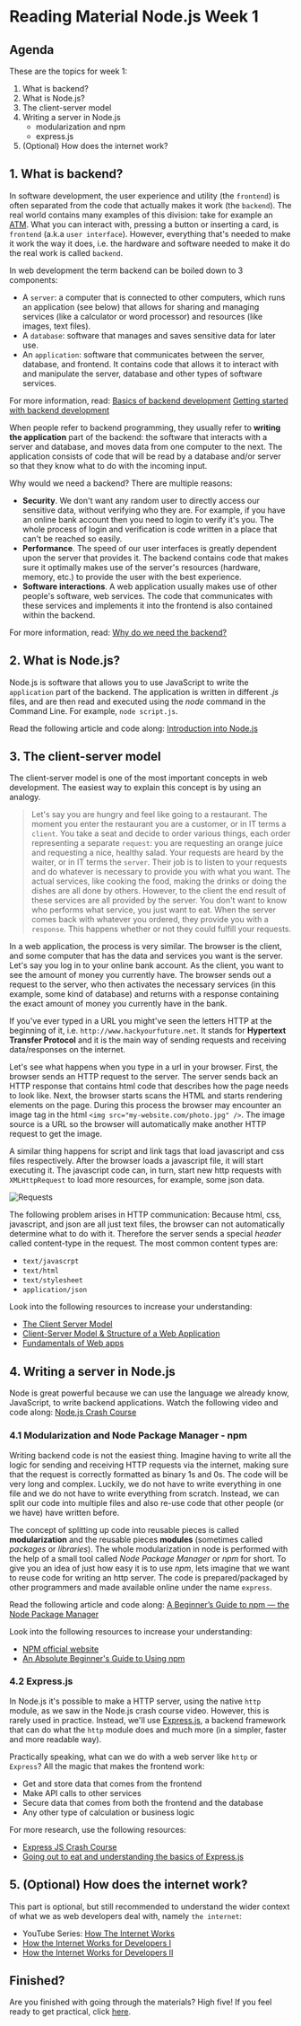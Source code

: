 # Reading Material Node.js Week 1

## Agenda

These are the topics for week 1:

1. What is backend?
2. What is Node.js?
3. The client-server model
4. Writing a server in Node.js
   * modularization and npm
   * express.js  
5. (Optional) How does the internet work?

## 1. What is backend?

In software development, the user experience and utility (the `frontend`) is often separated from the code that actually makes it work (the `backend`). The real world contains many examples of this division: take for example an [ATM](../assets/atm.jpg). What you can interact with,  pressing a button or inserting a card, is `frontend` (a.k.a `user interface`). However, everything that's needed to make it work the way it does, i.e. the hardware and software needed to make it do the real work is called `backend`.

In web development the term backend can be boiled down to 3 components:

- A `server`: a computer that is connected to other computers, which runs an application (see below) that allows for sharing and managing services (like a calculator or word processor) and resources (like images, text files).
- A `database`: software that manages and saves sensitive data for later use.
- An `application`: software that communicates between the server, database, and frontend. It contains code that allows it to interact with and manipulate the server, database and other types of software services.

For more information, read:
[Basics of backend development](https://www.upwork.com/hiring/development/a-beginners-guide-to-back-end-development/)
[Getting started with backend development](https://codeburst.io/getting-started-with-backend-development-bfd8299e22e8)

When people refer to backend programming, they usually refer to **writing the application** part of the backend: the software that interacts with a server and database, and moves data from one computer to the next. The application consists of code that will be read by a database and/or server so that they know what to do with the incoming input.

Why would we need a backend? There are multiple reasons:

- **Security**. We don't want any random user to directly access our sensitive data, without verifying who they are. For example, if you have an online bank account then you need to login to verify it's you. The whole process of login and verification is code written in a place that can't be reached so easily.
- **Performance**. The speed of our user interfaces is greatly dependent upon the server that provides it. The backend contains code that makes sure it optimally makes use of the server's resources (hardware, memory, etc.) to provide the user with the best experience.
- **Software interactions**. A web application usually makes use of other people's software, web services. The code that communicates with these services and implements it into the frontend is also contained within the backend.

For more information, read:
[Why do we need the backend?](https://www.quora.com/Why-do-we-need-a-back-end-in-web-development-Cant-the-front-end-directly-send-requests-to-the-database)

## 2. What is Node.js?

Node.js is software that allows you to use JavaScript to write the `application` part of the backend. The application is written in different _.js_ files, and are then read and executed using the _node_ command in the Command Line. For example, `node script.js`.

Read the following article and code along: [Introduction into Node.js](https://codeburst.io/the-only-nodejs-introduction-youll-ever-need-d969a47ef219)

## 3. The client-server model

The client-server model is one of the most important concepts in web development. The easiest way to explain this concept is by using an analogy.

> Let's say you are hungry and feel like going to a restaurant. The moment you enter the restaurant you are a customer, or in IT terms a `client`. You take a seat and decide to order various things, each order representing a separate `request`: you are requesting an orange juice and requesting a nice, healthy salad. Your requests are heard by the waiter, or in IT terms the `server`. Their job is to listen to your requests and do whatever is necessary to provide you with what you want. The actual services, like cooking the food, making the drinks or doing the dishes are all done by others. However, to the client the end result of these services are all provided by the server. You don't want to know who performs what service, you just want to eat. When the server comes back with whatever you ordered, they provide you with a `response`. This happens whether or not they could fulfill your requests.

In a web application, the process is very similar. The browser is the client, and some computer that has the data and services you want is the server. Let's say you log in to your online bank account. As the client, you want to see the amount of money you currently have. The browser sends out a request to the server, who then activates the necessary services (in this example, some kind of database) and returns with a response containing the exact amount of money you currently have in the bank.

If you've ever typed in a URL you might've seen the letters HTTP at the beginning of it, i.e. `http://www.hackyourfuture.net`. It stands for **Hypertext Transfer Protocol** and it is the main way of sending requests and receiving data/responses on the internet.

Let's see what happens when you type in a url in your browser. First, the browser sends an HTTP request to the server. The server sends back an HTTP response that contains html code that describes how the page needs to look like. Next, the browser starts scans the HTML and starts rendering elements on the page. During this process the browser may encounter an image tag in the html `<img src="my-website.com/photo.jpg" />`. The image source is a URL so the browser will automatically make another HTTP request to get the image.

A similar thing happens for script and link tags that load javascript and css files respectively. After the browser loads a javascript file, it will start executing it. The javascript code can, in turn, start new http requests with `XMLHttpRequest` to load more resources, for example, some json data.

![Requests](https://fullstackopen.com/static/7094858c9c7ec9149d10607e9e1d94bb/14be6/19e.png)

The following problem arises in HTTP communication: Because html, css, javascript, and json are all just text files, the browser can not automatically determine what to do with it. Therefore the server sends a special _header_ called content-type in the request. The most common content types are:

- `text/javascrpt`
- `text/html`
- `text/stylesheet`
- `application/json`

Look into the following resources to increase your understanding:

- [The Client Server Model](https://www.youtube.com/watch?v=L5BlpPU_muY)
- [Client-Server Model & Structure of a Web Application](https://medium.freecodecamp.org/how-the-web-works-part-ii-client-server-model-the-structure-of-a-web-application-735b4b6d76e3)
- [Fundamentals of Web apps](https://fullstackopen.com/en/part0/fundamentals_of_web_apps)

## 4. Writing a server in Node.js

Node is great powerful because we can use the language we already know, JavaScript, to write backend applications. Watch the following video and code along: [Node.js Crash Course](https://www.youtube.com/watch?v=fBNz5xF-Kx4)

### 4.1 Modularization and Node Package Manager - npm

Writing backend code is not the easiest thing. Imagine having to write all the logic for sending and receiving HTTP requests via the internet, making sure that the request is correctly formatted as binary 1s and 0s. The code will be very long and complex. Luckily, we do not have to write everything in one file and we do not have to write everything from scratch. 
Instead, we can split our code into multiple files and also re-use code that other people (or we have) have written before. 

The concept of splitting up code into reusable pieces is called **modularization** and the reusable pieces **modules** (sometimes called *packages* or *libraries*). The whole modularization in node is performed with the help of a small tool called *Node Package Manager* or *npm* for short. To give you an idea of just how easy it is to use *npm*, lets imagine that we want to reuse code for writing an http server. The code is prepared/packaged by other programmers and made available online under the name `express`.

Read the following article and code along: [A Beginner’s Guide to npm — the Node Package Manager](https://nodesource.com/blog/an-absolute-beginners-guide-to-using-npm/)

Look into the following resources to increase your understanding:

- [NPM official website](https://www.npmjs.com/search?q=express)
- [An Absolute Beginner's Guide to Using npm](https://nodesource.com/blog/an-absolute-beginners-guide-to-using-npm/)

### 4.2 Express.js

In Node.js it's possible to make a HTTP server, using the native `http` module, as we saw in the Node.js crash course video. However, this is rarely used in practice. Instead, we'll use [Express.js](https://expressjs.com/en/4x/api.html), a backend framework that can do what the `http` module does and much more (in a simpler, faster and more readable way).

Practically speaking, what can we do with a web server like `http` or `Express`? All the magic that makes the frontend work:

- Get and store data that comes from the frontend
- Make API calls to other services
- Secure data that comes from both the frontend and the database
- Any other type of calculation or business logic

For more research, use the following resources:

- [Express JS Crash Course](https://www.youtube.com/watch?v=L72fhGm1tfE)
- [Going out to eat and understanding the basics of Express.js](https://medium.freecodecamp.org/going-out-to-eat-and-understanding-the-basics-of-express-js-f034a029fb66)

## 5. (Optional) How does the internet work?

This part is optional, but still recommended to understand the wider context of what we as web developers deal with, namely `the internet`:

- YouTube Series: [How The Internet Works](https://www.youtube.com/playlist?list=PLzdnOPI1iJNfMRZm5DDxco3UdsFegvuB7)
- [How the Internet Works for Developers I](https://www.youtube.com/watch?v=e4S8zfLdLgQ)
- [How the Internet Works for Developers II](https://www.youtube.com/watch?v=FTAPjr7vgxE)

## Finished?

Are you finished with going through the materials? High five! If you feel ready to get practical, click [here](./MAKEME.md).
